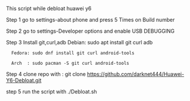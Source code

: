 This script while debloat huawei y6

Step 1 go to settings-about phone and press 5 Times on Build number

Step 2 go to settings-Developer options and enable USB DEBUGGING

Step 3 Install git,curl,adb
      Debian: sudo apt install git curl adb
     
      Fedora: sudo dnf install git curl android-tools
      
      Arch  : sudo pacman -S git curl android-tools

Step 4 clone repo with : git clone https://github.com/darknet444/Huawei-Y6-Debloat.git

step 5 run the script with ./Debloat.sh
